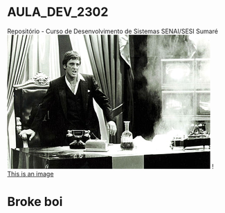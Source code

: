 # AULA_DEV_2302

Repositório - Curso de Desenvolvimento de Sistemas SENAI/SESI Sumaré 
![This is an image](./IMG/Scarface.jpg)
! [This is an image](./IMG/Cartii.gif)
# Broke boi




